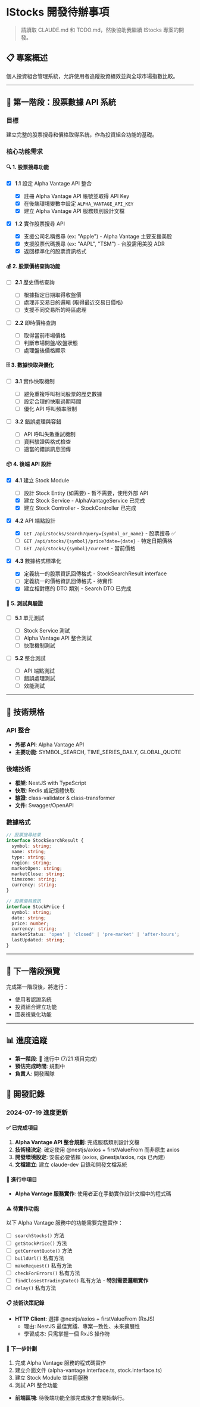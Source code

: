 # IStocks 開發待辦事項

> 請讀取 CLAUDE.md 和 TODO.md，然後協助我繼續 IStocks 專案的開發。

## 📋 專案概述

個人投資組合管理系統，允許使用者追蹤投資績效並與全球市場指數比較。

---

## 🎯 第一階段：股票數據 API 系統

### 目標

建立完整的股票搜尋和價格取得系統，作為投資組合功能的基礎。

### 核心功能需求

#### 🔍 1. 股票搜尋功能

- [x] **1.1** 設定 Alpha Vantage API 整合

  - [x] 註冊 Alpha Vantage API 帳號並取得 API Key
  - [x] 在後端環境變數中設定 `ALPHA_VANTAGE_API_KEY`
  - [x] 建立 Alpha Vantage API 服務類別設計文檔

- [x] **1.2** 實作股票搜尋 API
  - [x] 支援公司名稱搜尋 (ex: "Apple") - Alpha Vantage 主要支援美股
  - [x] 支援股票代碼搜尋 (ex: "AAPL", "TSM") - 台股需用美股 ADR
  - [x] 返回標準化的股票資訊格式

#### 💰 2. 股票價格查詢功能

- [ ] **2.1** 歷史價格查詢

  - [ ] 根據指定日期取得收盤價
  - [ ] 處理非交易日的邏輯 (取得最近交易日價格)
  - [ ] 支援不同交易所的時區處理

- [ ] **2.2** 即時價格查詢
  - [ ] 取得當前市場價格
  - [ ] 判斷市場開盤/收盤狀態
  - [ ] 處理盤後價格顯示

#### 🗄️ 3. 數據快取與優化

- [ ] **3.1** 實作快取機制

  - [ ] 避免重複呼叫相同股票的歷史數據
  - [ ] 設定合理的快取過期時間
  - [ ] 優化 API 呼叫頻率限制

- [ ] **3.2** 錯誤處理與容錯
  - [ ] API 呼叫失敗重試機制
  - [ ] 資料驗證與格式檢查
  - [ ] 適當的錯誤訊息回傳

#### 📦 4. 後端 API 設計

- [x] **4.1** 建立 Stock Module

  - [ ] 設計 Stock Entity (如需要) - 暫不需要，使用外部 API
  - [x] 建立 Stock Service - AlphaVantageService 已完成
  - [x] 建立 Stock Controller - StockController 已完成

- [x] **4.2** API 端點設計

  - [x] `GET /api/stocks/search?query={symbol_or_name}` - 股票搜尋 ✅
  - [ ] `GET /api/stocks/{symbol}/price?date={date}` - 特定日期價格
  - [ ] `GET /api/stocks/{symbol}/current` - 當前價格

- [x] **4.3** 數據格式標準化
  - [x] 定義統一的股票資訊回傳格式 - StockSearchResult interface
  - [ ] 定義統一的價格資訊回傳格式 - 待實作
  - [x] 建立相對應的 DTO 類別 - Search DTO 已完成

#### 🧪 5. 測試與驗證

- [ ] **5.1** 單元測試

  - [ ] Stock Service 測試
  - [ ] Alpha Vantage API 整合測試
  - [ ] 快取機制測試

- [ ] **5.2** 整合測試
  - [ ] API 端點測試
  - [ ] 錯誤處理測試
  - [ ] 效能測試

---

## 📝 技術規格

### API 整合

- **外部 API**: Alpha Vantage API
- **主要功能**: SYMBOL_SEARCH, TIME_SERIES_DAILY, GLOBAL_QUOTE

### 後端技術

- **框架**: NestJS with TypeScript
- **快取**: Redis 或記憶體快取
- **驗證**: class-validator & class-transformer
- **文件**: Swagger/OpenAPI

### 數據格式

```typescript
// 股票搜尋結果
interface StockSearchResult {
  symbol: string;
  name: string;
  type: string;
  region: string;
  marketOpen: string;
  marketClose: string;
  timezone: string;
  currency: string;
}

// 股票價格資訊
interface StockPrice {
  symbol: string;
  date: string;
  price: number;
  currency: string;
  marketStatus: 'open' | 'closed' | 'pre-market' | 'after-hours';
  lastUpdated: string;
}
```

---

## 🎯 下一階段預覽

完成第一階段後，將進行：

- 使用者認證系統
- 投資組合建立功能
- 圖表視覺化功能

---

## 📊 進度追蹤

- **第一階段**: 🔄 進行中 (7/21 項目完成)
- **預估完成時間**: 規劃中
- **負責人**: 開發團隊

## 🔄 開發記錄

### 2024-07-19 進度更新

#### ✅ 已完成項目

1. **Alpha Vantage API 整合規劃**: 完成服務類別設計文檔
2. **技術棧決定**: 確定使用 @nestjs/axios + firstValueFrom 而非原生 axios
3. **開發環境設定**: 安裝必要依賴 (axios, @nestjs/axios, rxjs 已內建)
4. **文檔建立**: 建立 claude-dev 目錄和開發文檔系統

#### 🔄 進行中項目

- **Alpha Vantage 服務實作**: 使用者正在手動實作設計文檔中的程式碼

#### ⚠️ 待實作功能

以下 Alpha Vantage 服務中的功能需要完整實作：

- [ ] `searchStocks()` 方法
- [ ] `getStockPrice()` 方法
- [ ] `getCurrentQuote()` 方法
- [ ] `buildUrl()` 私有方法
- [ ] `makeRequest()` 私有方法
- [ ] `checkForErrors()` 私有方法
- [ ] `findClosestTradingDate()` 私有方法 - **特別需要邏輯實作**
- [ ] `delay()` 私有方法

#### 📋 技術決策記錄

- **HTTP Client**: 選擇 @nestjs/axios + firstValueFrom (RxJS)
  - 理由: NestJS 最佳實踐、專案一致性、未來擴展性
  - 學習成本: 只需掌握一個 RxJS 操作符

#### 🎯 下一步計劃

1. 完成 Alpha Vantage 服務的程式碼實作
2. 建立介面文件 (alpha-vantage.interface.ts, stock.interface.ts)
3. 建立 Stock Module 並註冊服務
4. 測試 API 整合功能

- **前端區塊**: 待後端功能全部完成後才會開始執行。
